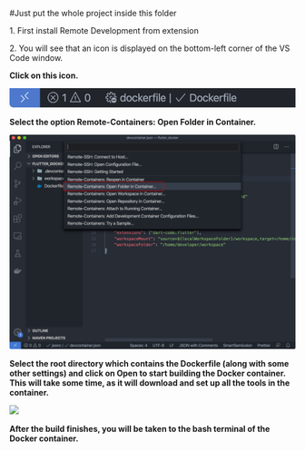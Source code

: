 #Just put the whole project inside this folder

<p>1. First install Remote Development from extension</p>

<p>2. You will see that an icon is displayed on the bottom-left corner of the VS Code window.</p>

<strong>Click on this icon.<strong>

<img src = ".\assets\images\docker_1.jpg">

<p>Select the option Remote-Containers: Open Folder in Container.</p>

<img src = ".\assets\images\docker_2.jpg">

<p>Select the root directory which contains the Dockerfile (along with some other settings) and click on Open to start building the Docker container. This will take some time, as it will download and set up all the tools in the container.</p>

<img src = ".\assets\images\docker_3.jpg">

<p>After the build finishes, you will be taken to the bash terminal of the Docker container.</p>

